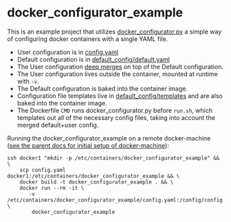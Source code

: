 # docker_configurator_example

This is an example project that utilizes
[docker_configurator.py](../docker_configurator.py) a simple way of configuring
docker containers with a single YAML file.

 * User configuration is in [config.yaml](config.yaml)
 * Default configuration is in [default_config/default.yaml](default_config/default.yaml)
 * The User configuration [deep
   merges](https://github.com/PlenusPyramis/dockerfiles/blob/835da61aa34e8edcfa6d43ec83254f3de5ac0a05/scripts/docker_configurator.py#L58-L87)
   on top of the Default configuration.
 * The User configuration lives outside the container, mounted at runtime with
   `-v`.
 * The Default configuration is baked into the container image.
 * Configuration file templates live in
   [default_config/templates](default_config/templates) and are also baked into
   the container image.
 * The Dockerfile `CMD` runs docker_configurator.py before `run.sh`, which
   templates out all of the necessary config files, taking into account the
   merged default+user config.

Running the docker_configurator_example on a remote docker-machine ([see the
parent docs for initial setup of docker-machine](../../README.md)):

```
ssh docker1 "mkdir -p /etc/containers/docker_configurator_example" && \
    scp config.yaml docker1:/etc/containers/docker_configurator_example && \
    docker build -t docker_configurator_example . && \
    docker run --rm -it \
       -v /etc/containers/docker_configurator_example/config.yaml:/config/config.yaml \
        docker_configurator_example
```
